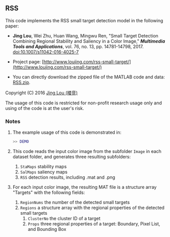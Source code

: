 ## RSS

This code implements the RSS small target detection model in the following paper:

 - **Jing Lou**, Wei Zhu, Huan Wang, Mingwu Ren, "Small Target Detection Combining Regional Stability and Saliency in a Color Image," ***Multimedia Tools and Applications***, vol. 76, no. 13, pp. 14781-14798, 2017. [doi:10.1007/s11042-016-4025-7](http://link.springer.com/article/10.1007/s11042-016-4025-7 "doi:10.1007/s11042-016-4025-7")

 - Project page: [http://www.loujing.com/rss-small-target/](http://www.loujing.com/rss-small-target/)
 - You can directly download the zipped file of the MATLAB code and data: [RSS.zip](https://raw.githubusercontent.com/jinglou/p2016-rss-small-target/master/RSS.zip).

Copyright (C) 2016 [Jing Lou (楼竞)](http://www.loujing.com)

The usage of this code is restricted for non-profit research usage only and using of the code is at the user's risk.


### Notes

 1. The example usage of this code is demonstrated in:
	```matlab
    >> DEMO
	```

 2. This code reads the input color image from the subfolder `Image` in each dataset folder, and generates three resulting subfolders:
	 1. `StaMaps`  stability maps
	 2. `SalMaps`  saliency maps
	 3. `RSS`  detection results, including .mat and .png

 3. For each input color image, the resulting MAT file is a structure array "Targets" with the following fields:
	 1. `RegionNums`  the number of the detected small targets
	 2. `Regions`  a structure array with the regional properties of the detected small targets
		 1. `ClusterNo`  the cluster ID of a target
		 2. `Props`  three regional properties of a target: Boundary, Pixel List, and Bounding Box
